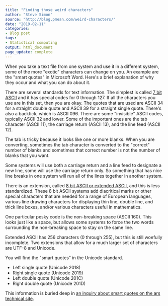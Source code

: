 ```yaml
---
title: "Finding those weird characters"
author: "Steve Simon"
source: "http://blog.pmean.com/weird-characters/"
date: "2019-02-11"
categories:
- Blog post
tags:
- Statistical computing
output: html_document
page_update: complete
---
```


When you take a text file from one system and use it in a different system, some of the more "exotic" characters can change on you. An example are the "smart quotes" in Microsoft Word. Here's a brief explanation of why they occur and what you can do about it.

<!---More--->

There are several standards for text information. The simplest is called [7 bit ASCII][neu1] and it has special codes for 0 through 127. If all the characters you use are in this set, then you are okay. The quotes that are used are ASCII 34 for a straight double quote and ASCII 39 for a straight single quote. There's also a backtick, which is ASCII 096. There are some "invisible" ASCII codes, typically ASCII 32 and lower. Some of the important ones are the tab character (ASCII 11), the carriage return (ASCII 13), and the line feed (ASCII 12).

The tab is tricky because it looks like one or more blanks. When you are converting, sometimes the tab character is converted to the "correct" number of blanks and sometimes that correct number is not the number of blanks that you want.

Some systems will use both a carriage return and a line feed to designate a new line, some will use the carriage return only. So something that has nice line breaks in one system will run all of the lines together in another system.

There is an extension, called [8 bit ASCII or extended ASCII][wik1], and this is less standardized. These 8 bit ASCII systems add diacritical marks or other special characters that are needed for a range of European languages, various line drawing characters for displaying thin line, double line, and thick line boxes, and/or various characters useful in mathematics.

One particular pesky code is the non-breaking space (ASCII 160). This looks just like a space, but allows some systems to force the two words surrounding the non-breaking space to stay on the same line.

Extended ASCII has 256 characters (0 through 255), but this is still woefully incomplete. Two extensions that allow for a much larger set of characters are UTF-8 and Unicode.

You will find the "smart quotes" in the Unicode standard.

-   Left single quote (Unicode 2018)
-   Right single quote (Unicode 2019)
-   Left double quote (Unicode 201C)
-   Right double quote (Unicode 201D)

This information is buried deep in [an inquiry about smart quotes on the ars technical site][ars1].

[ars1]: https://arstechnica.com/civis/viewtopic.php?t=722235
[neu1]: http://www.neurophys.wisc.edu/comp/docs/ascii/
[wik1]: https://en.wikipedia.org/wiki/Extended_ASCII


